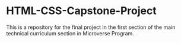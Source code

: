 # HTML-CSS-Capstone-Project
This is a repository for the final project in the first section of the main technical curriculum  section in Microverse Program.
